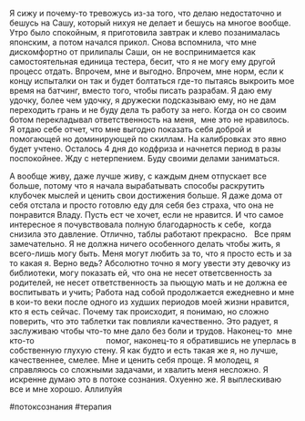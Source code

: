 Я сижу и почему-то тревожусь из-за того, что делаю недостаточно и бешусь на Сашу, который нихуя не делает и бешусь на многое вообще. Утро было спокойным, я приготовила завтрак и клево позанималась японским, а потом начался прикол. Снова вспомнила, что мне дискомфортно от прилипалы Саши, он не воспринимается как самостоятельная единица тестера, бесит, что я не могу ему другой процесс отдать. Впрочем, мне и выгодно. Впрочем, мне норм, если к концу испыталки он так и будет болтаться где-то пытаясь выкроить мое время на батчинг, вместо того, чтобы писать разрабам. Я даю ему удочку, более чем удочку, я дружески подсказываю ему, но не дам переходить грань и не буду дела ть работу за него. Когда он со своим ботом перекладывал ответственность на меня,  мне это не нравилось. Я отдаю себе отчет, что мне выгодно показать себя доброй и помогающей но доминирующей по скиллам. На калибровках это явно будет учтено. Осталось 4 дня до кодфриза и начнется период в разы поспокойнее. Жду с нетерпением. Буду своими делами заниматься.

А вообще живу, даже лучше живу, с каждым днем отпускает все больше, потому что я начала вырабатывать способы раскрутить клубочек мыслей и ценить свои достижения больше. Я даже дома от себя отстала и просто готовлю еду для себя без страха, что она не понравится Владу. Пусть ест че хочет, если не нравится. И что самое интересное я почувствовала полную благодарность к себе,  когда снизила это давление. Отлично, таблы работают прекрасно.   Все прям замечательно. Я не должна ничего особенного делать чтобы жить, я всего-лишь могу быть. Меня могут любить за то, что я просто есть и за то какая я. Верно ведь? Абсолютно точно я могу увести эту девочку из библиотеки, могу показать ей, что она не несет ответсвенность за родителей, не несет ответственность за пьющую мать и не должна ее воспитывать и учить; Работа над собой продолжается ежедневно и мне в кои-то веки после одного из худших периодов моей жизни нравится, кто я есть сейчас. Почему так происходит, я понимаю, но сложно поверить, что это таблетки так повлияли качественно. Это радует, я заслуживаю чтобы что-то мне дало без боли и трудов. Наконец-то  мне кто-то                                помог, наконец-то я обратившись не уперлась в собственную глухую стену. Я как будто и есть такая же я, но лучше, качественнее, смелее. Мне и ценить себя проще. Я молодец, я справляюсь со сложными задачами, и хвалить меня несложно. Я искренне думаю это в потоке сознания. Охуенно же. Я выплескиваю все и мне хорошо. Аллилуйя

#потоксознания #терапия 